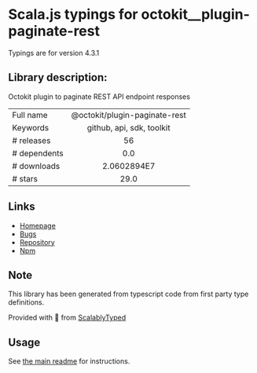 
# Scala.js typings for octokit__plugin-paginate-rest

Typings are for version 4.3.1

## Library description:
Octokit plugin to paginate REST API endpoint responses

|                    |                 |
| ------------------ | :-------------: |
| Full name          | @octokit/plugin-paginate-rest |
| Keywords           | github, api, sdk, toolkit |
| # releases         | 56 |
| # dependents       | 0.0 |
| # downloads        | 2.0602894E7 |
| # stars            | 29.0 |

## Links
- [Homepage](https://github.com/octokit/plugin-paginate-rest.js#readme)
- [Bugs](https://github.com/octokit/plugin-paginate-rest.js/issues)
- [Repository](https://github.com/octokit/plugin-paginate-rest.js)
- [Npm](https://www.npmjs.com/package/%40octokit%2Fplugin-paginate-rest)
    


## Note
This library has been generated from typescript code from first party type definitions.

Provided with :purple_heart: from [ScalablyTyped](https://github.com/oyvindberg/ScalablyTyped)

## Usage
See [the main readme](../../readme.md) for instructions.


